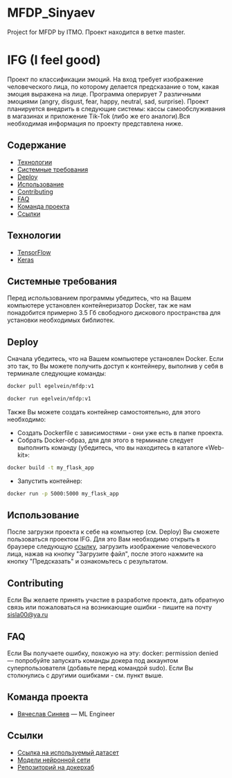 # MFDP_Sinyaev
Project for MFDP by ITMO.
Проект находится в ветке master.

# IFG (I feel good)
Проект по классификации эмоций. На вход требует изображение человеческого лица, по которому делается предсказание о том, какая эмоция выражена на лице. Программа оперирует 7 различными эмоциями
(angry, disgust, fear, happy, neutral, sad, surprise). Проект планируется внедрить в следующие системы: кассы самообслуживания в магазинах и приложение Tik-Tok (либо же его аналоги).Вся необходимая информация по проекту представлена ниже.

## Содержание
- [Технологии](#технологии)
- [Системные требования](#системные-требования)
- [Deploy](#deploy)
- [Использование](#использование)
- [Contributing](#contributing)
- [FAQ](#faq)
- [Команда проекта](#команда-проекта)
- [Ссылки](#ссылки)

## Технологии
- [TensorFlow](https://www.tensorflow.org/)
- [Keras](https://keras.io/)

## Системные требования
Перед использованием программы убедитесь, что на Вашем компьютере установлен контейнеризатор Docker, так же нам понадобится примерно 3.5 Гб свободного дискового пространства для установки необходимых библиотек.

## Deploy 
Сначала убедитесь, что на Вашем компьютере установлен Docker. Если это так, то Вы можете получить доступ к контейнеру, выполнив у себя в терминале следующие команды:
```sh
docker pull egelvein/mfdp:v1
```

```sh
docker run egelvein/mfdp:v1
```

Также Вы можете создать контейнер самостоятельно, для этого необходимо:
- Создать Dockerfile с зависимостями - они уже есть в папке проекта.
- Собрать Docker-образ, для для этого в терминале следует выполнить команду (убедитесь, что вы находитесь в каталоге «Web-kit»:
```sh
docker build -t my_flask_app
```
- Запустить контейнер:
```sh
docker run -p 5000:5000 my_flask_app
```

## Использование
После загрузки проекта к себе на компьютер (см. Deploy) Вы сможете пользоваться проектом IFG. Для это Вам необходимо открыть в браузере следующую [ссылку](http://localhost:5000/), загрузить изображение человеческого лица, нажав на кнопку "Загрузите файл", после этого нажмите на кнопку "Предсказать" и ознакомьтесь с результатом.

## Contributing
Если Вы желаете принять участие в разработке проекта, дать обратную связь или пожаловаться на возникающие ошибки - пишите на почту sisla00@ya.ru

## FAQ 
Если Вы получаете ошибку, похожую на эту: docker: permission denied — попробуйте запускать команды докера под аккаунтом суперпользователя (добавьте перед командой sudo). 
Если Вы столкнулись с другими ошибками - см. пункт выше.

## Команда проекта
- [Вячеслав Синяев](https://www.linkedin.com/in/vyacheslavsinyaev/) — ML Engineer

## Ссылки
- [Ссылка на используемый датасет](https://www.kaggle.com/datasets/jonathanoheix/face-expression-recognition-dataset)
- [Модели нейронной сети](https://drive.google.com/drive/folders/1O8iUhff9_K6LkWjDNLDFcstX7I-OAjrn?usp=drive_link)
- [Репозиторий на докерхаб](https://hub.docker.com/repository/docker/egelvein/mfdp/general)
